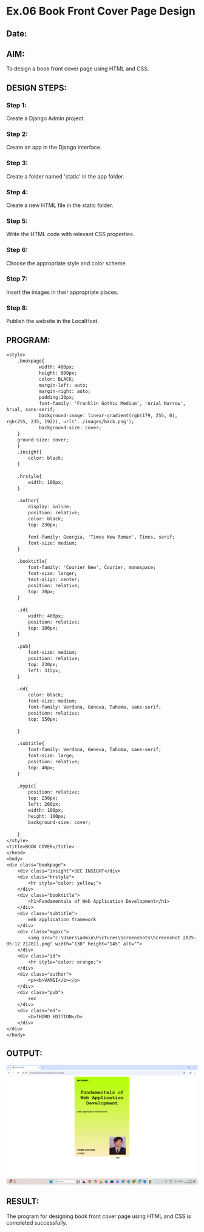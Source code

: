 # Ex.06 Book Front Cover Page Design
## Date:

## AIM:
To design a book front cover page using HTML and CSS.

## DESIGN STEPS:

### Step 1:
Create a Django Admin project.

### Step 2:
Create an app in the Django interface.

### Step 3:
Create a folder named 'static' in the app folder.

### Step 4:
Create a new HTML file in the static folder.

### Step 5:
Write the HTML code with relevant CSS properties.

### Step 6:
Choose the appropriate style and color scheme.

### Step 7:
Insert the images in their appropriate places.

### Step 8:
Publish the website in the LocalHost.

## PROGRAM:
```
<style>
    .bookpage{
            width: 400px;
            height: 600px;
            color: BLACK;
            margin-left: auto;
            margin-right: auto;
            padding:20px;
            font-family: 'Franklin Gothic Medium', 'Arial Narrow', Arial, sans-serif;
            background-image: linear-gradient(rgb(179, 255, 0), rgb(255, 235, 192)), url('../images/back.png');
            background-size: cover;
    }
    ground-size: cover;
    }
    .insight{
        color: black;
    }

    .hrstyle{
        width: 100px;
    }

    .author{
        display: inline;
        position: relative;
        color: black;
        top: 230px;

        font-family: Georgia, 'Times New Roman', Times, serif;
        font-size: medium;
    }

    .booktitle{
        font-family: 'Courier New', Courier, monospace;
        font-size: larger;
        text-align: center;
        position: relative;
        top: 30px;
    }

    .id{
        width: 400px;
        position: relative;
        top: 100px;
    }

    .pub{
        font-size: medium;
        position: relative;
        top: 230px;
        left: 315px;
    }

    .ed{
        color: black;
        font-size: medium;
        font-family: Verdana, Geneva, Tahoma, sans-serif;
        position: relative;
        top: 150px;

    }

    .subtitle{
        font-family: Verdana, Geneva, Tahoma, sans-serif;
        font-size: large;
        position: relative;
        top: 40px;
    }

    .mypic{
        position: relative;
        top: 230px;
        left: 260px;
        width: 100px;
        height: 100px;
        background-size: cover;

    }
</style>
<title>BOOK COVER</title>
</head>
<body>
<div class="bookpage">
    <div class="insight">SEC INSIGHT</div>
    <div class="hrstyle">
        <hr style="color: yellow;">
    </div>
    <div class="booktitle">
        <h1>Fundamentals of Web Application Development</h1>
    </div>
    <div class="subtitle">
        web application framework
    </div>
    <div class="mypic">
        <img src="c:\Users\admin\Pictures\Screenshots\Screenshot 2025-05-12 212811.png" width="130" height="145" alt="">
    </div>
    <div class="id">
        <hr style="color: orange;">
    </div>
    <div class="author">
        <p><b>VAMSI</b></p>
    </div>
    <div class="pub">
        sec
    </div>
    <div class="ed">
        <b>THIRD EDITION</b>
    </div>
</div>
</body>
```
## OUTPUT:
![alt text](<Screenshot 2025-05-12 214024.png>)

## RESULT:
The program for designing book front cover page using HTML and CSS is completed successfully.
